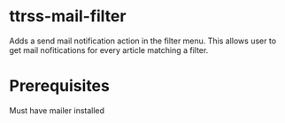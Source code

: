 # ttrss-mail-filter
Adds a send mail notification action in the filter menu.
This allows user to get mail nofitications for every article matching a filter.

# Prerequisites
Must have mailer installed
